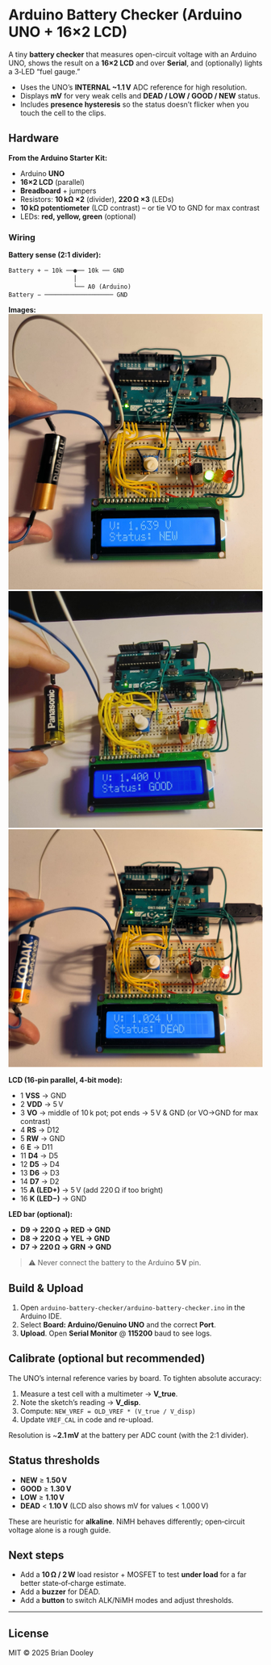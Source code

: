 # Arduino Battery Checker (Arduino UNO + 16×2 LCD)

A tiny **battery checker** that measures open-circuit voltage with an Arduino UNO, shows the result on a **16×2 LCD** and over **Serial**, and (optionally) lights a 3‑LED “fuel gauge.”

- Uses the UNO’s **INTERNAL ~1.1 V** ADC reference for high resolution.
- Displays **mV** for very weak cells and **DEAD / LOW / GOOD / NEW** status.
- Includes **presence hysteresis** so the status doesn’t flicker when you touch the cell to the clips.

## Hardware

**From the Arduino Starter Kit:**

- Arduino **UNO**
- **16×2 LCD** (parallel)
- **Breadboard** + jumpers
- Resistors: **10 kΩ ×2** (divider), **220 Ω ×3** (LEDs)
- **10 kΩ potentiometer** (LCD contrast) – or tie VO to GND for max contrast
- LEDs: **red, yellow, green** (optional)

### Wiring

**Battery sense (2:1 divider):**

```
Battery + ─ 10k ──●── 10k ── GND
                  │
                  └── A0 (Arduino)
Battery − ─────────────────── GND
```

**Images:**
![screenshot](images/new_battery.jpeg)
![screenshot](images/good_battery.jpeg)
![screenshot](images/dead_battery.jpeg)

**LCD (16‑pin parallel, 4‑bit mode):**

- 1 **VSS** → GND
- 2 **VDD** → 5 V
- 3 **VO**  → middle of 10 k pot; pot ends → 5 V & GND (or VO→GND for max contrast)
- 4 **RS** → D12
- 5 **RW** → GND
- 6 **E**  → D11
- 11 **D4** → D5
- 12 **D5** → D4
- 13 **D6** → D3
- 14 **D7** → D2
- 15 **A (LED+)** → 5 V (add 220 Ω if too bright)
- 16 **K (LED−)** → GND

**LED bar (optional):**

- **D9 → 220 Ω → RED → GND**
- **D8 → 220 Ω → YEL → GND**
- **D7 → 220 Ω → GRN → GND**

> ⚠️ Never connect the battery to the Arduino **5 V** pin.

## Build & Upload

1. Open `arduino-battery-checker/arduino-battery-checker.ino` in the Arduino IDE.
2. Select **Board: Arduino/Genuino UNO** and the correct **Port**.
3. **Upload**. Open **Serial Monitor** @ **115200** baud to see logs.

## Calibrate (optional but recommended)

The UNO’s internal reference varies by board. To tighten absolute accuracy:

1. Measure a test cell with a multimeter → **V_true**.
2. Note the sketch’s reading → **V_disp**.
3. Compute: `NEW_VREF = OLD_VREF * (V_true / V_disp)`
4. Update `VREF_CAL` in code and re-upload.

Resolution is ~**2.1 mV** at the battery per ADC count (with the 2:1 divider).

## Status thresholds

- **NEW**  ≥ **1.50 V**
- **GOOD** ≥ **1.30 V**
- **LOW**  ≥ **1.10 V**
- **DEAD** \< **1.10 V** (LCD also shows mV for values \< 1.000 V)

These are heuristic for **alkaline**. NiMH behaves differently; open‑circuit voltage alone is a rough guide.

## Next steps

- Add a **10 Ω / 2 W** load resistor + MOSFET to test **under load** for a far better state‑of‑charge estimate.
- Add a **buzzer** for DEAD.
- Add a **button** to switch ALK/NiMH modes and adjust thresholds.

---

## License

MIT © 2025 Brian Dooley
